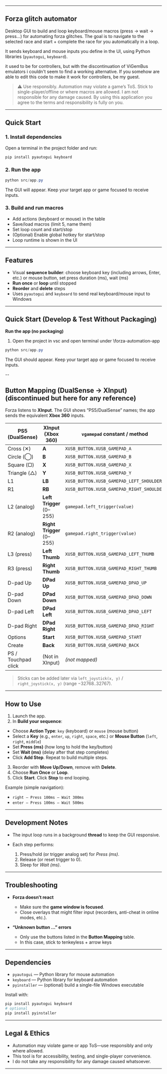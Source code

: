 
---



## Forza glitch automator
Desktop GUI to build and loop keyboard/mouse macros (press → wait → press…) for automating forza glitches. The goal is to navigate to the selected race and start + complete the race for you automatically in a loop.

It sends keyboard and mouse inputs you define in the UI, using Python libraries (`pyautogui`, `keyboard`).


it used to be for controllers, but with the discontinuation of ViGemBus emulators i couldn't seem to find a working alternative. If you somehow are able to edit this code to make it work for controllers, be my guest.

> ⚠️ Use responsibly. Automation may violate a game’s ToS. Stick to single-player/offline or where macros are allowed. I am not responsible for any damage caused. By using this application you agree to the terms and responsibility is fully on you.

---

## Quick Start

### 1. Install dependencies

Open a terminal in the project folder and run:

```powershell
pip install pyautogui keyboard
```

### 2. Run the app

```powershell
python src/app.py
```

The GUI will appear. Keep your target app or game focused to receive inputs.

### 3. Build and run macros

- Add actions (keyboard or mouse) in the table
- Save/load macros (limit 5, name them)
- Set loop count and start/stop
- (Optional) Enable global hotkey for start/stop
- Loop runtime is shown in the UI

---

## Features

* Visual **sequence builder**: choose keyboard key (including arrows, Enter, etc.) or mouse button, set press duration (ms), wait (ms)
* **Run once** or **loop** until stopped
* **Reorder** and **delete** steps
* Uses `pyautogui` and `keyboard` to send real keyboard/mouse input to Windows

---


## Quick Start (Develop & Test Without Packaging)
 **Run the app (no packaging)**

 1. Open the project in vsc and open terminal under \forza-automation-app

  ```powershell
  python src/app.py
  ```

  The GUI should appear. Keep your target app or game focused to receive inputs.


--

## Button Mapping (DualSense → XInput) (discontinued but here for any reference)

Forza listens to **XInput**. The GUI shows “PS5/DualSense” names; the app sends the equivalent **Xbox 360** inputs.

| PS5 (DualSense)     | XInput (Xbox 360)         | `vgamepad` constant / method              |
| ------------------- | ------------------------- | ----------------------------------------- |
| Cross (✕)           | **A**                     | `XUSB_BUTTON.XUSB_GAMEPAD_A`              |
| Circle (◯)          | **B**                     | `XUSB_BUTTON.XUSB_GAMEPAD_B`              |
| Square (▢)          | **X**                     | `XUSB_BUTTON.XUSB_GAMEPAD_X`              |
| Triangle (△)        | **Y**                     | `XUSB_BUTTON.XUSB_GAMEPAD_Y`              |
| L1                  | **LB**                    | `XUSB_BUTTON.XUSB_GAMEPAD_LEFT_SHOULDER`  |
| R1                  | **RB**                    | `XUSB_BUTTON.XUSB_GAMEPAD_RIGHT_SHOULDER` |
| L2 (analog)         | **Left Trigger** (0–255)  | `gamepad.left_trigger(value)`             |
| R2 (analog)         | **Right Trigger** (0–255) | `gamepad.right_trigger(value)`            |
| L3 (press)          | **Left Thumb**            | `XUSB_BUTTON.XUSB_GAMEPAD_LEFT_THUMB`     |
| R3 (press)          | **Right Thumb**           | `XUSB_BUTTON.XUSB_GAMEPAD_RIGHT_THUMB`    |
| D-pad Up            | **DPad Up**               | `XUSB_BUTTON.XUSB_GAMEPAD_DPAD_UP`        |
| D-pad Down          | **DPad Down**             | `XUSB_BUTTON.XUSB_GAMEPAD_DPAD_DOWN`      |
| D-pad Left          | **DPad Left**             | `XUSB_BUTTON.XUSB_GAMEPAD_DPAD_LEFT`      |
| D-pad Right         | **DPad Right**            | `XUSB_BUTTON.XUSB_GAMEPAD_DPAD_RIGHT`     |
| Options             | **Start**                 | `XUSB_BUTTON.XUSB_GAMEPAD_START`          |
| Create              | **Back**                  | `XUSB_BUTTON.XUSB_GAMEPAD_BACK`           |
| PS / Touchpad click | (Not in XInput)           | *(not mapped)*                            |

> Sticks can be added later via `left_joystick(x, y)` / `right_joystick(x, y)` (range −32768..32767).

---


## How to Use

1. Launch the app.
2. In **Build your sequence**:
  * Choose **Action Type**: `key` (keyboard) or `mouse` (mouse button)
  * Select a **Key** (e.g., `enter`, `up`, `right`, `space`, etc.) or **Mouse Button** (`left`, `right`, `middle`)
  * Set **Press (ms)** (how long to hold the key/button)
  * Set **Wait (ms)** (delay after that step completes)
  * Click **Add Step**. Repeat to build multiple steps.
3. Reorder with **Move Up/Down**, remove with **Delete**.
4. Choose **Run Once** or **Loop**.
5. Click **Start**. Click **Stop** to end looping.

Example (simple navigation):

* `right — Press 100ms — Wait 300ms`
* `enter — Press 100ms — Wait 500ms`

---

## Development Notes

* The input loop runs in a background **thread** to keep the GUI responsive.
* Each step performs:

  1. Press/hold (or trigger analog set) for *Press (ms)*.
  2. Release (or reset trigger to 0).
  3. Sleep for *Wait (ms)*.

---

## Troubleshooting

* **Forza doesn’t react**

  * Make sure the **game window is focused**.
  * Close overlays that might filter input (recorders, anti-cheat in online modes, etc.).

* **“Unknown button …” errors**

  * Only use the buttons listed in the **Button Mapping** table.
  * In this case, stick to tenkeyless + arrow keys
  


---


## Dependencies

* `pyautogui` — Python library for mouse automation
* `keyboard` — Python library for keyboard automation
* `pyinstaller` — (optional) build a single-file Windows executable

Install with:

```powershell
pip install pyautogui keyboard
# optional
pip install pyinstaller
```

---


## Legal & Ethics

* Automation may violate game or app ToS—use responsibly and only where allowed.
* This tool is for accessibility, testing, and single-player convenience.
* I do not take any responsibility for any damage caused whatsoever.


---
